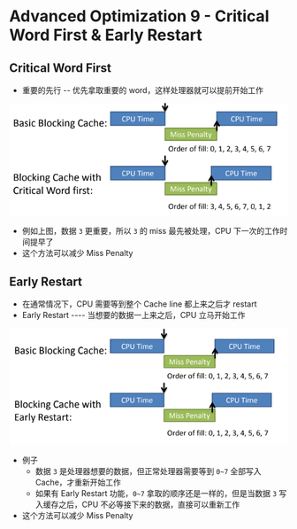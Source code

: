 # Advanced Optimization 9 - Critical Word First & Early Restart

## Critical Word First

+ 重要的先行 -- 优先拿取重要的 word，这样处理器就可以提前开始工作

![image-20210815112715781](https://raw.githubusercontent.com/sean25xiao/yxiaoNotes-pic/main/image-20210815112715781.png)

+ 例如上图，数据 `3` 更重要，所以 `3` 的 miss 最先被处理，CPU 下一次的工作时间提早了
+ 这个方法可以减少 Miss Penalty

## Early Restart

+ 在通常情况下，CPU 需要等到整个 Cache line 都上来之后才 restart
+ Early Restart ---- 当想要的数据一上来之后，CPU 立马开始工作

![image-20210815113216557](https://raw.githubusercontent.com/sean25xiao/yxiaoNotes-pic/main/image-20210815113216557.png)

+ 例子
  + 数据 `3` 是处理器想要的数据，但正常处理器需要等到 `0~7` 全部写入 Cache，才重新开始工作
  + 如果有 Early Restart 功能，`0~7` 拿取的顺序还是一样的，但是当数据 `3` 写入缓存之后，CPU 不必等接下来的数据，直接可以重新工作
+ 这个方法可以减少 Miss Penalty
